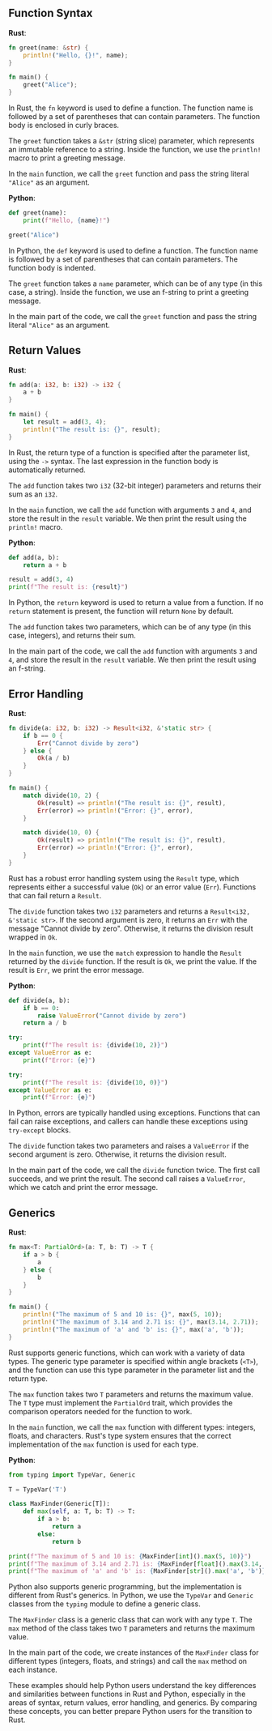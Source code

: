 ## Function Syntax

**Rust**:
```rust
fn greet(name: &str) {
    println!("Hello, {}!", name);
}

fn main() {
    greet("Alice");
}
```

In Rust, the `fn` keyword is used to define a function. The function name is followed by a set of parentheses that can contain parameters. The function body is enclosed in curly braces.

The `greet` function takes a `&str` (string slice) parameter, which represents an immutable reference to a string. Inside the function, we use the `println!` macro to print a greeting message.

In the `main` function, we call the `greet` function and pass the string literal `"Alice"` as an argument.

**Python**:
```python
def greet(name):
    print(f"Hello, {name}!")

greet("Alice")
```

In Python, the `def` keyword is used to define a function. The function name is followed by a set of parentheses that can contain parameters. The function body is indented.

The `greet` function takes a `name` parameter, which can be of any type (in this case, a string). Inside the function, we use an f-string to print a greeting message.

In the main part of the code, we call the `greet` function and pass the string literal `"Alice"` as an argument.

## Return Values

**Rust**:
```rust
fn add(a: i32, b: i32) -> i32 {
    a + b
}

fn main() {
    let result = add(3, 4);
    println!("The result is: {}", result);
}
```

In Rust, the return type of a function is specified after the parameter list, using the `->` syntax. The last expression in the function body is automatically returned.

The `add` function takes two `i32` (32-bit integer) parameters and returns their sum as an `i32`.

In the `main` function, we call the `add` function with arguments `3` and `4`, and store the result in the `result` variable. We then print the result using the `println!` macro.

**Python**:
```python
def add(a, b):
    return a + b

result = add(3, 4)
print(f"The result is: {result}")
```

In Python, the `return` keyword is used to return a value from a function. If no `return` statement is present, the function will return `None` by default.

The `add` function takes two parameters, which can be of any type (in this case, integers), and returns their sum.

In the main part of the code, we call the `add` function with arguments `3` and `4`, and store the result in the `result` variable. We then print the result using an f-string.

## Error Handling

**Rust**:
```rust
fn divide(a: i32, b: i32) -> Result<i32, &'static str> {
    if b == 0 {
        Err("Cannot divide by zero")
    } else {
        Ok(a / b)
    }
}

fn main() {
    match divide(10, 2) {
        Ok(result) => println!("The result is: {}", result),
        Err(error) => println!("Error: {}", error),
    }

    match divide(10, 0) {
        Ok(result) => println!("The result is: {}", result),
        Err(error) => println!("Error: {}", error),
    }
}
```

Rust has a robust error handling system using the `Result` type, which represents either a successful value (`Ok`) or an error value (`Err`). Functions that can fail return a `Result`.

The `divide` function takes two `i32` parameters and returns a `Result<i32, &'static str>`. If the second argument is zero, it returns an `Err` with the message "Cannot divide by zero". Otherwise, it returns the division result wrapped in `Ok`.

In the `main` function, we use the `match` expression to handle the `Result` returned by the `divide` function. If the result is `Ok`, we print the value. If the result is `Err`, we print the error message.

**Python**:
```python
def divide(a, b):
    if b == 0:
        raise ValueError("Cannot divide by zero")
    return a / b

try:
    print(f"The result is: {divide(10, 2)}")
except ValueError as e:
    print(f"Error: {e}")

try:
    print(f"The result is: {divide(10, 0)}")
except ValueError as e:
    print(f"Error: {e}")
```

In Python, errors are typically handled using exceptions. Functions that can fail can raise exceptions, and callers can handle these exceptions using `try-except` blocks.

The `divide` function takes two parameters and raises a `ValueError` if the second argument is zero. Otherwise, it returns the division result.

In the main part of the code, we call the `divide` function twice. The first call succeeds, and we print the result. The second call raises a `ValueError`, which we catch and print the error message.

## Generics

**Rust**:
```rust
fn max<T: PartialOrd>(a: T, b: T) -> T {
    if a > b {
        a
    } else {
        b
    }
}

fn main() {
    println!("The maximum of 5 and 10 is: {}", max(5, 10));
    println!("The maximum of 3.14 and 2.71 is: {}", max(3.14, 2.71));
    println!("The maximum of 'a' and 'b' is: {}", max('a', 'b'));
}
```

Rust supports generic functions, which can work with a variety of data types. The generic type parameter is specified within angle brackets (`<T>`), and the function can use this type parameter in the parameter list and the return type.

The `max` function takes two `T` parameters and returns the maximum value. The `T` type must implement the `PartialOrd` trait, which provides the comparison operators needed for the function to work.

In the `main` function, we call the `max` function with different types: integers, floats, and characters. Rust's type system ensures that the correct implementation of the `max` function is used for each type.

**Python**:
```python
from typing import TypeVar, Generic

T = TypeVar('T')

class MaxFinder(Generic[T]):
    def max(self, a: T, b: T) -> T:
        if a > b:
            return a
        else:
            return b

print(f"The maximum of 5 and 10 is: {MaxFinder[int]().max(5, 10)}")
print(f"The maximum of 3.14 and 2.71 is: {MaxFinder[float]().max(3.14, 2.71)}")
print(f"The maximum of 'a' and 'b' is: {MaxFinder[str]().max('a', 'b')}")
```

Python also supports generic programming, but the implementation is different from Rust's generics. In Python, we use the `TypeVar` and `Generic` classes from the `typing` module to define a generic class.

The `MaxFinder` class is a generic class that can work with any type `T`. The `max` method of the class takes two `T` parameters and returns the maximum value.

In the main part of the code, we create instances of the `MaxFinder` class for different types (integers, floats, and strings) and call the `max` method on each instance.

These examples should help Python users understand the key differences and similarities between functions in Rust and Python, especially in the areas of syntax, return values, error handling, and generics. By comparing these concepts, you can better prepare Python users for the transition to Rust.